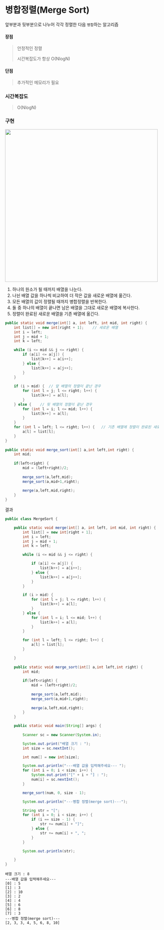 ﻿# 병합정렬(Merge Sort)
앞부분과 뒷부분으로 나누어 각각 정렬한 다음 `병합`하는 알고리즘

#### 장점

> 안정적인 정렬 
> 
> 시간복잡도가 항상 O(NlogN)

#### 단점

> 추가적인 메모리가 필요

### 시간복잡도

> O(NlogN)

### 구현

<img src="https://user-images.githubusercontent.com/46274903/92869441-cac03d00-f43d-11ea-9fef-75c76a04ac0f.PNG" width=""  height="500">

1. 하나의 원소가 될 때까지 배열을 나눈다.
2. 나뉜 배열 값을 하나씩 비교하여 더 작은 값을 새로운 배열에 옮긴다.
3. 모든 배열의 값이 정렬될 때까지 병합정렬을 반복한다.
4. 둘 중 하나의 배열이 끝나면 남은 배열을 그대로 새로운 배열에 복사한다.
5. 정렬이 완료된 새로운 배열을 기존 배열에 옮긴다. 

```java
public static void merge(int[] a, int left, int mid, int right) {
	int list[] = new int[right + 1];	// 새로운 배열
	int i = left;
	int j = mid + 1;
	int k = left;

	while (i <= mid && j <= right) {
		if (a[i] <= a[j]) {
			list[k++] = a[i++];
		} else {
			list[k++] = a[j++];
		}
	}
	
	if (i > mid) {	// 앞 배열의 정렬이 끝난 경우
		for (int l = j; l <= right; l++) {
			list[k++] = a[l];
		}
	} else {	// 뒷 배열의 정렬이 끝난 경우
		for (int l = i; l <= mid; l++) {
			list[k++] = a[l];
		}
	}
	for (int l = left; l <= right; l++) {	// 기존 배열에 정렬이 완료된 새로운 배열을 옮긴다.
		a[l] = list[l];
	}
}
	
public static void merge_sort(int[] a,int left,int right) {
	int mid;
	
	if(left<right) {
		mid = (left+right)/2;
		
		merge_sort(a,left,mid);
		merge_sort(a,mid+1,right);
		
		merge(a,left,mid,right);
	}
}
```

결과
```java
public class MergeSort {

	public static void merge(int[] a, int left, int mid, int right) {
		int list[] = new int[right + 1];
		int i = left;
		int j = mid + 1;
		int k = left;

		while (i <= mid && j <= right) {

			if (a[i] <= a[j]) {
				list[k++] = a[i++];
			} else {
				list[k++] = a[j++];
			}
		}

		if (i > mid) {
			for (int l = j; l <= right; l++) {
				list[k++] = a[l];
			}
		} else {
			for (int l = i; l <= mid; l++) {
				list[k++] = a[l];
			}
		}

		for (int l = left; l <= right; l++) {
			a[l] = list[l];
		}

	}
	
	public static void merge_sort(int[] a,int left,int right) {
		int mid;
		
		if(left<right) {
			mid = (left+right)/2;
			
			merge_sort(a,left,mid);
			merge_sort(a,mid+1,right);
			
			merge(a,left,mid,right);
		}
	}

	public static void main(String[] args) {
		
		Scanner sc = new Scanner(System.in);

		System.out.print("배열 크기 : ");
		int size = sc.nextInt();

		int num[] = new int[size];

		System.out.println("---배열 값을 입력해주세요--- ");
		for (int i = 0; i < size; i++) {
			System.out.print("[" + i + "] : ");
			num[i] = sc.nextInt();
		}

		merge_sort(num, 0, size - 1);

		System.out.println("---병합 정렬(merge sort)---");

		String str = "[";
		for (int i = 0; i < size; i++) {
			if (i == size - 1) {
				str += num[i] + "]";
			} else {
				str += num[i] + ", ";
			}
		}

		System.out.println(str);

	}
}
```
```
배열 크기 : 8
---배열 값을 입력해주세요--- 
[0] : 5
[1] : 3
[2] : 10
[3] : 2
[4] : 4
[5] : 6
[6] : 8
[7] : 3
---병합 정렬(merge sort)---
[2, 3, 3, 4, 5, 6, 8, 10]
```

